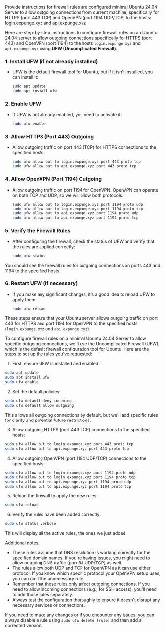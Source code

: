 Provide instructions for  firewall rules are configured minimal Ubuntu 24.04 Server to allow outgoing connections from current machine, specifically for HTTPS (port 443 TCP) and OpenVPN (port 1194 UDP/TCP) to the hosts: login.expunge.xyz and api.expunge.xyz

Here are step-by-step instructions to configure firewall rules on an Ubuntu 24.04 server to allow outgoing connections specifically for HTTPS (port 443) and OpenVPN (port 1194) to the hosts `login.expunge.xyz` and `api.expunge.xyz` using **UFW (Uncomplicated Firewall)**.

### 1. **Install UFW (if not already installed)**
   - UFW is the default firewall tool for Ubuntu, but if it isn't installed, you can install it:
     ```bash
     sudo apt update
     sudo apt install ufw
     ```

### 2. **Enable UFW**
   - If UFW is not already enabled, you need to activate it:
     ```bash
     sudo ufw enable
     ```

### 3. **Allow HTTPS (Port 443) Outgoing**
   - Allow outgoing traffic on port 443 (TCP) for HTTPS connections to the specified hosts:
     ```bash
     sudo ufw allow out to login.expunge.xyz port 443 proto tcp
     sudo ufw allow out to api.expunge.xyz port 443 proto tcp
     ```

### 4. **Allow OpenVPN (Port 1194) Outgoing**
   - Allow outgoing traffic on port 1194 for OpenVPN. OpenVPN can operate on both TCP and UDP, so we will allow both protocols:
     ```bash
     sudo ufw allow out to login.expunge.xyz port 1194 proto udp
     sudo ufw allow out to login.expunge.xyz port 1194 proto tcp
     sudo ufw allow out to api.expunge.xyz port 1194 proto udp
     sudo ufw allow out to api.expunge.xyz port 1194 proto tcp
     ```

### 5. **Verify the Firewall Rules**
   - After configuring the firewall, check the status of UFW and verify that the rules are applied correctly:
     ```bash
     sudo ufw status
     ```
   You should see the firewall rules for outgoing connections on ports 443 and 1194 to the specified hosts.

### 6. **Restart UFW (if necessary)**
   - If you make any significant changes, it’s a good idea to reload UFW to apply them:
     ```bash
     sudo ufw reload
     ```

These steps ensure that your Ubuntu server allows outgoing traffic on port 443 for HTTPS and port 1194 for OpenVPN to the specified hosts (`login.expunge.xyz` and `api.expunge.xyz`).

To configure firewall rules on a minimal Ubuntu 24.04 Server to allow specific outgoing connections, we'll use the Uncomplicated Firewall (UFW), which is the default firewall configuration tool for Ubuntu. Here are the steps to set up the rules you've requested:

1. First, ensure UFW is installed and enabled:

```bash
sudo apt update
sudo apt install ufw
sudo ufw enable
```

2. Set the default policies:

```bash
sudo ufw default deny incoming
sudo ufw default allow outgoing
```

This allows all outgoing connections by default, but we'll add specific rules for clarity and potential future restrictions.

3. Allow outgoing HTTPS (port 443 TCP) connections to the specified hosts:

```bash
sudo ufw allow out to login.expunge.xyz port 443 proto tcp
sudo ufw allow out to api.expunge.xyz port 443 proto tcp
```

4. Allow outgoing OpenVPN (port 1194 UDP/TCP) connections to the specified hosts:

```bash
sudo ufw allow out to login.expunge.xyz port 1194 proto udp
sudo ufw allow out to login.expunge.xyz port 1194 proto tcp
sudo ufw allow out to api.expunge.xyz port 1194 proto udp
sudo ufw allow out to api.expunge.xyz port 1194 proto tcp
```

5. Reload the firewall to apply the new rules:

```bash
sudo ufw reload
```

6. Verify the rules have been added correctly:

```bash
sudo ufw status verbose
```

This will display all the active rules,  the ones we just added.

Additional notes:
- These rules assume that DNS resolution is working correctly for the specified domain names. If you're having issues, you might need to allow outgoing DNS traffic (port 53 UDP/TCP) as well.
- The rules allow both UDP and TCP for OpenVPN as it can use either protocol. If you know which specific protocol your OpenVPN setup uses, you can omit the unnecessary rule.
- Remember that these rules only affect outgoing connections. If you need to allow incoming connections (e.g., for SSH access), you'll need to add those rules separately.
- Always test the configuration thoroughly to ensure it doesn't disrupt any necessary services or connections.

If you need to make any changes or if you encounter any issues, you can always disable a rule using `sudo ufw delete [rule]` and then add a corrected version.

